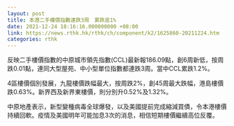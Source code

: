 ```yaml
---
layout: post
title: 本港二手樓價指數連跌3周　累跌逾1%
date: 2021-12-24 18:16:16.000000000 +08:00
link: https://news.rthk.hk/rthk/ch/component/k2/1625860-20211224.htm
categories: rthk
---
```


反映二手樓價指數的中原城市領先指數(CCL)最新報186.09點，創6周新低，按周跌0.01點，連同大型屋苑、中小型單位指數都連跌3周。當中CCL累跌1.2%。

4區樓價個別發展，九龍樓價跌幅最大，按周跌2%，創45周最大跌幅，港島樓價跌0.63%。新界西及新界東樓價，則分別升0.52%及1.32%。

中原地產表示，新型變種病毒全球爆發，以及美國提前完成縮減買債，令本港樓價持續回軟。疫情及美國明年可能加息3次的消息，相信短期樓價繼續高位反覆。

